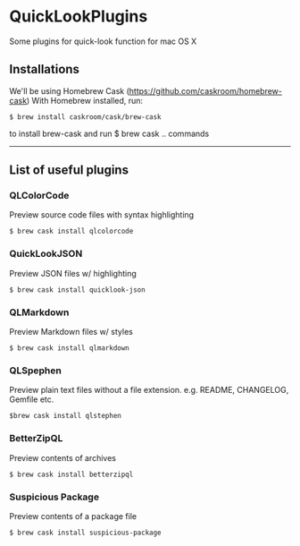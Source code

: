 # QuickLookPlugins
Some plugins for quick-look function for mac OS X

## Installations

We'll be using Homebrew Cask (https://github.com/caskroom/homebrew-cask)
With Homebrew installed, run:

    $ brew install caskroom/cask/brew-cask

to install brew-cask and run $ brew cask .. commands

----

## List of useful plugins

### QLColorCode

Preview source code files with syntax highlighting

    $ brew cask install qlcolorcode


### QuickLookJSON

Preview JSON files w/ highlighting

    $ brew cask install quicklook-json


### QLMarkdown

Preview Markdown files w/ styles

    $ brew cask install qlmarkdown


### QLSpephen

Preview plain text files without a file extension. e.g. README, CHANGELOG, Gemfile etc.

    $brew cask install qlstephen


### BetterZipQL

Preview contents of archives

    $ brew cask install betterzipql


### Suspicious Package

Preview contents of a package file

    $ brew cask install suspicious-package

